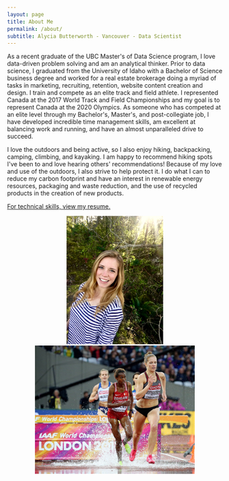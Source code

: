 ```yaml
---
layout: page
title: About Me
permalink: /about/
subtitle: Alycia Butterworth - Vancouver - Data Scientist
---
```



As a recent graduate of the UBC Master's of Data Science program, I love data-driven problem solving and am an analytical thinker. Prior to data science, I graduated from the University of Idaho with a Bachelor of Science business degree and worked for a real estate brokerage doing a myriad of tasks in marketing, recruiting, retention, website content creation and design. I train and compete as an elite track and field athlete. I represented Canada at the 2017 World Track and Field Championships and my goal is to represent Canada at the 2020 Olympics. As someone who has competed at an elite level through my Bachelor's, Master's, and post-collegiate job, I have developed incredible time management skills, am excellent at balancing work and running, and have an almost unparalleled drive to succeed.

I love the outdoors and being active, so I also enjoy hiking, backpacking, camping, climbing, and kayaking. I am happy to recommend hiking spots I've been to and love hearing others' recommendations! Because of my love and use of the outdoors, I also strive to help protect it. I do what I can to reduce my carbon footprint and have an interest in renewable energy resources, packaging and waste reduction, and the use of recycled products in the creation of new products.

[For technical skills, view my resume.](https://alyciakb.github.io/resume/)


<center><img src="/img/alycia.jpg" alt="AlyciaPhoto" height="300"/><img src="/img/steeple.jpg"  alt="SteeplePhoto" height="300"/></center>
